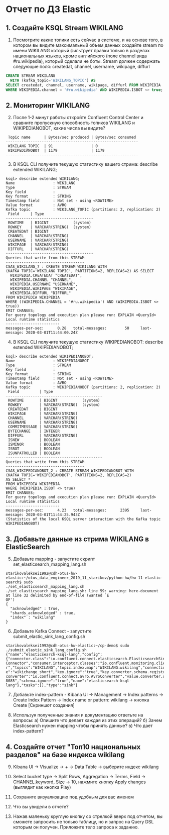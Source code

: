 # Отчет по ДЗ Elastic

## 1. Создайте KSQL Stream WIKILANG

1. Посмотрите какие топики есть сейчас в системе, и на основе того, в котором вы видите максимальный объем данных создайте stream по имени WIKILANG который фильтрует правки только в разделах национальных языков, кроме английского (поле channel вида #ru.wikipedia), который сделали не боты. Stream должен содержать следующие поля: createdat, channel, username, wikipage, diffurl
```sql
CREATE STREAM WIKILANG
  WITH (kafka_topic='WIKILANG_TOPIC') AS
SELECT createdat, channel, username, wikipage, diffurl FROM WIKIPEDIA
WHERE WIKIPEDIA.channel = '#ru.wikipedia' AND WIKIPEDIA.ISBOT <> true;
```

## 2. Мониторинг WIKILANG
2. После 1-2 минут работы откройте Confluent Control Center и сравните пропускную способность топиков WIKILANG и WIKIPEDIANOBOT, какие числа вы видите?
```
 Topic name      | Bytes/sec produced | Bytes/sec consumed 
-----------------------------------------------------------
 WIKILANG_TOPIC  | 91                 | 0   
 WIKIPEDIANOBOT  | 1179               | 1179   
-----------------------------------------------------------
```

3. В KSQL CLI получите текущую статистику вашего стрима: describe extended WIKILANG;
```
ksql> describe extended WIKILANG;
Name                 : WIKILANG
Type                 : STREAM
Key field            : 
Key format           : STRING
Timestamp field      : Not set - using <ROWTIME>
Value format         : AVRO
Kafka topic          : WIKILANG_TOPIC (partitions: 2, replication: 2)
 Field     | Type                      
---------------------------------------
 ROWTIME   | BIGINT           (system) 
 ROWKEY    | VARCHAR(STRING)  (system) 
 CREATEDAT | BIGINT                    
 CHANNEL   | VARCHAR(STRING)           
 USERNAME  | VARCHAR(STRING)           
 WIKIPAGE  | VARCHAR(STRING)           
 DIFFURL   | VARCHAR(STRING)           
---------------------------------------
Queries that write from this STREAM
-----------------------------------
CSAS_WIKILANG_7 : CREATE STREAM WIKILANG WITH (KAFKA_TOPIC='WIKILANG_TOPIC', PARTITIONS=2, REPLICAS=2) AS SELECT
  WIKIPEDIA.CREATEDAT "CREATEDAT",
  WIKIPEDIA.CHANNEL "CHANNEL",
  WIKIPEDIA.USERNAME "USERNAME",
  WIKIPEDIA.WIKIPAGE "WIKIPAGE",
  WIKIPEDIA.DIFFURL "DIFFURL"
FROM WIKIPEDIA WIKIPEDIA
WHERE ((WIKIPEDIA.CHANNEL = '#ru.wikipedia') AND (WIKIPEDIA.ISBOT <> true))
EMIT CHANGES;
For query topology and execution plan please run: EXPLAIN <QueryId>
Local runtime statistics
------------------------
messages-per-sec:      0.28   total-messages:        50     last-message: 2020-03-01T11:44:00.24Z
```

4. В KSQL CLI получите текущую статистику WIKIPEDIANOBOT: describe extended WIKIPEDIANOBOT;
```
ksql> describe extended WIKIPEDIANOBOT;
Name                 : WIKIPEDIANOBOT
Type                 : STREAM
Key field            : 
Key format           : STRING
Timestamp field      : Not set - using <ROWTIME>
Value format         : AVRO
Kafka topic          : WIKIPEDIANOBOT (partitions: 2, replication: 2)
 Field         | Type                      
-------------------------------------------
 ROWTIME       | BIGINT           (system) 
 ROWKEY        | VARCHAR(STRING)  (system) 
 CREATEDAT     | BIGINT                    
 WIKIPAGE      | VARCHAR(STRING)           
 CHANNEL       | VARCHAR(STRING)           
 USERNAME      | VARCHAR(STRING)           
 COMMITMESSAGE | VARCHAR(STRING)           
 BYTECHANGE    | INTEGER                   
 DIFFURL       | VARCHAR(STRING)           
 ISNEW         | BOOLEAN                   
 ISMINOR       | BOOLEAN                   
 ISBOT         | BOOLEAN                   
 ISUNPATROLLED | BOOLEAN                   
-------------------------------------------
Queries that write from this STREAM
-----------------------------------
CSAS_WIKIPEDIANOBOT_2 : CREATE STREAM WIKIPEDIANOBOT WITH (KAFKA_TOPIC='WIKIPEDIANOBOT', PARTITIONS=2, REPLICAS=2) 
AS SELECT *
FROM WIKIPEDIA WIKIPEDIA
WHERE (WIKIPEDIA.ISBOT <> true)
EMIT CHANGES;
For query topology and execution plan please run: EXPLAIN <QueryId>
Local runtime statistics
------------------------
messages-per-sec:      4.23   total-messages:      2395     last-message: 2020-03-01T11:44:25.943Z
(Statistics of the local KSQL server interaction with the Kafka topic WIKIPEDIANOBOT)
```

## 3. Добавьте данные из стрима WIKILANG в ElasticSearch
5. Добавьте mapping - запустите скрипт set_elasticsearch_mapping_lang.sh
```
starikovaleksei1992@cdh-otus-hw-elastic:~/otus_data_engineer_2019_11_starikov/python-hw/hw-11-elastic-search$ sudo 
./set_elasticsearch_mapping_lang.sh 
./set_elasticsearch_mapping_lang.sh: line 59: warning: here-document at line 32 delimited by end-of-file (wanted `E
OF')
{
  "acknowledged" : true,
  "shards_acknowledged" : true,
  "index" : "wikilang"
}
```

6. Добавьте Kafka Connect - запустите submit_elastic_sink_lang_config.sh
```
starikovaleksei1992@cdh-otus-hw-elastic:~/cp-demo$ sudo ./submit_elastic_sink_lang_config.sh 
{"name":"elasticsearch-ksql-lang","config":{"connector.class":"io.confluent.connect.elasticsearch.ElasticsearchSink
Connector","consumer.interceptor.classes":"io.confluent.monitoring.clients.interceptor.MonitoringConsumerIntercepto
r","topics":"WIKILANG","topic.index.map":"WIKILANG:wikilang","connection.url":"http://elasticsearch:9200","type.nam
e":"wikichange_short","key.ignore":"true","key.converter.schema.registry.url":"https://schemaregistry:8085","value.
converter":"io.confluent.connect.avro.AvroConverter","value.converter.schema.registry.url":"https://schemaregistry:
8085","schema.ignore":"true","name":"elasticsearch-ksql-lang"},"tasks":[],"type":"sink"}
```

7. Добавьте index-pattern - Kibana UI -> Management -> Index patterns -> Create Index Pattern -> Index name or pattern: wikilang -> кнопка Create
[Скриншот создания]

8. Используя полученные знания и документацию ответьте на вопросы:
a) Опишите что делает каждая из этих операций?
б) Зачем Elasticsearch нужен mapping чтобы принять данные?
в) Что дает index-pattern?

## 4. Создайте отчет "Топ10 национальных разделов" на базе индекса wikilang
9. Kibana UI -> Visualize -> + -> Data Table -> выберите индекс wikilang

10. Select bucket type -> Split Rows, Aggregation -> Terms, Field -> CHANNEL.keyword, Size -> 10, нажмите кнопку Apply changes (выглядит как кнопка Play)

11. Сохраните визуализацию под удобным для вас именем

12. Что вы увидели в отчете?

13. Нажав маленьку круглую кнопку со стрелкой вверх под отчетом, вы сможете запросить не только таблицу, но и запрос на Query DSL которым он получен.
Приложите тело запроса к заданию.
